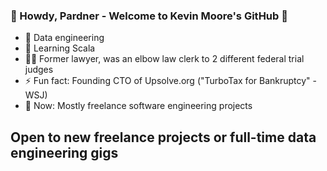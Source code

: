 ### 🤠 Howdy, Pardner - Welcome to Kevin Moore's GitHub 🤠

- 🔭 Data engineering
- 🌱 Learning Scala
- 🧑‍⚖️ Former lawyer, was an elbow law clerk to 2 different federal trial judges
- ⚡ Fun fact: Founding CTO of Upsolve.org ("TurboTax for Bankruptcy" -WSJ)
- 🧠 Now: Mostly freelance software engineering projects

## Open to new freelance projects or full-time data engineering gigs

<!--
- 👯 I’m looking to collaborate on ...
- 🤔 I’m looking for help with ...
- 💬 Ask me about ...
- 📫 How to reach me: ...
-->
